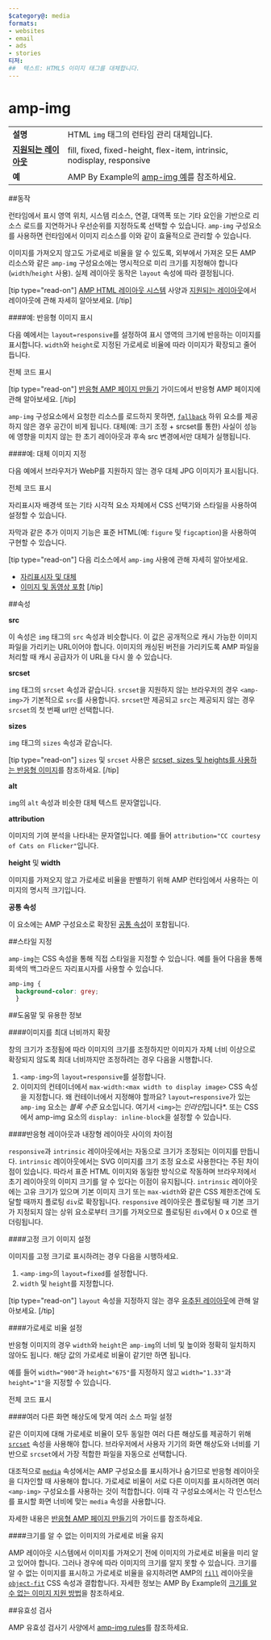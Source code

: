 ```yaml
---
$category@: media
formats:
- websites
- email
- ads
- stories
티저:
##  텍스트: HTML5 이미지 태그를 대체합니다.
---
```



<!---
       Copyright 2015 The AMP HTML Authors. All Rights Reserved.

       Apache 라이선스 버전 2.0(이하 '라이선스')에 따라 사용이 허가되었으므로, 라이선스를 준수하지 않는 경우 이 파일을 사용할 수 없습니다.
       라이선스의 사본은 다음에서 가져올 수 있습니다.

       http://www.apache.org/licenses/LICENSE-2.0

       해당 법률에 따라 요구되거나 서면으로 동의한 경우를 제외하고, 라이선스에 따라 배포된 소프트웨어는 어떠한 종류의 명시적 또는 묵시적 보증 또는 조건도 없이 '있는 그대로' 배포됩니다.
       라이선스의 허가 및 제한사항에 관한 구체적인 문구는 라이선스를 참조하시기 바랍니다.
  -->

# amp-img

<table>
  <tr>
    <td class="col-fourty"><strong>설명</strong></td>
    <td>HTML <code>img</code> 태그의 런타임 관리 대체입니다.</td>
  </tr>
  <tr>
    <td class="col-fourty"><strong><a href="https://www.ampproject.org/docs/guides/responsive/control_layout.html">지원되는 레이아웃</a></strong></td>
    <td>fill, fixed, fixed-height, flex-item, intrinsic, nodisplay, responsive</td>
  </tr>
  <tr>
    <td class="col-fourty"><strong>예</strong></td>
    <td>AMP By Example의 <a href="https://ampbyexample.com/components/amp-img/">amp-img 예</a>를 참조하세요.</td>
  </tr>
</table>


##동작

런타임에서 표시 영역 위치, 시스템 리소스, 연결, 대역폭 또는 기타 요인을 기반으로 리소스 로드를 지연하거나 우선순위를 지정하도록 선택할 수 있습니다. `amp-img` 구성요소를 사용하면 런타임에서 이미지 리소스를 이와 같이 효율적으로 관리할 수 있습니다.

이미지를 가져오지 않고도 가로세로 비율을 알 수 있도록, 외부에서 가져온 모든 AMP 리소스와 같은 `amp-img` 구성요소에는 명시적으로 미리 크기를 지정해야 합니다(`width`/`height` 사용). 실제 레이아웃 동작은 `layout` 속성에 따라 결정됩니다.

[tip type="read-on"]
[AMP HTML 레이아웃 시스템](https://github.com/ampproject/amphtml/blob/master/spec/amp-html-layout.md) 사양과 [지원되는 레이아웃](https://www.ampproject.org/docs/guides/responsive/control_layout.html#the-layout-attribute)에서 레이아웃에 관해 자세히 알아보세요.
[/tip]

####예: 반응형 이미지 표시

다음 예에서는 `layout=responsive`를 설정하여 표시 영역의 크기에 반응하는 이미지를 표시합니다.  `width`와 `height`로 지정된 가로세로 비율에 따라 이미지가 확장되고 줄어듭니다.

<div>
  <amp-iframe height="193" src="https://ampproject-b5f4c.firebaseapp.com/examples/ampimg.basic.embed.html" layout="fixed-height" sandbox="allow-scripts allow-forms allow-same-origin" resizable="">
    <div aria-label="더보기" overflow="" tabindex="0" role="button">전체 코드 표시</div>
    <div placeholder=""></div>
  </amp-iframe>
</div>

[tip type="read-on"]
[반응형 AMP 페이지 만들기](https://www.ampproject.org/docs/guides/responsive/responsive_design.html) 가이드에서 반응형 AMP 페이지에 관해 알아보세요.
[/tip]

`amp-img` 구성요소에서 요청한 리소스를 로드하지 못하면, [`fallback`](https://github.com/ampproject/amphtml/blob/master/spec/amp-html-layout.md#fallback) 하위 요소를 제공하지 않은 경우 공간이 비게 됩니다. 대체(예: 크기 조정 + srcset를 통한) 사실이 성능에 영향을 미치지 않는 한 초기 레이아웃과 후속 src 변경에서만 대체가 실행됩니다.

####예: 대체 이미지 지정

다음 예에서 브라우저가 WebP를 지원하지 않는 경우 대체 JPG 이미지가 표시됩니다.

<div>
  <amp-iframe height="271" src="https://ampproject-b5f4c.firebaseapp.com/examples/ampimg.fallback.embed.html" layout="fixed-height" sandbox="allow-scripts allow-forms allow-same-origin" resizable="">
    <div aria-label="더보기" overflow="" tabindex="0" role="button">전체 코드 표시</div>
    <div placeholder=""></div>
  </amp-iframe>
</div>

자리표시자 배경색 또는 기타 시각적 요소 자체에서 CSS 선택기와 스타일을 사용하여 설정할 수 있습니다.

자막과 같은 추가 이미지 기능은 표준 HTML(예: `figure` 및 `figcaption`)을 사용하여 구현할 수 있습니다.

[tip type="read-on"]
다음 리소스에서 `amp-img` 사용에 관해 자세히 알아보세요.

* [자리표시자 및 대체](https://www.ampproject.org/docs/design/responsive/placeholders)
* [이미지 및 동영상 포함](https://www.ampproject.org/docs/media/amp_replacements)
[/tip]

##속성

**src**

이 속성은 `img` 태그의 `src` 속성과 비슷합니다. 이 값은 공개적으로 캐시 가능한 이미지 파일을 가리키는 URL이어야 합니다. 이미지의 캐싱된 버전을 가리키도록 AMP 파일을 처리할 때 캐시 공급자가 이 URL을 다시 쓸 수 있습니다.

**srcset**

`img` 태그의 `srcset` 속성과 같습니다. `srcset`을 지원하지 않는 브라우저의 경우 `<amp-img>`가 기본적으로 `src`를 사용합니다. `srcset`만 제공되고 `src`는 제공되지 않는 경우 `srcset`의 첫 번째 url만 선택합니다.

**sizes**

`img` 태그의 `sizes` 속성과 같습니다.

[tip type="read-on"]
`sizes` 및 `srcset` 사용은 [srcset, sizes 및 heights를 사용하는 반응형 이미지](https://www.ampproject.org/docs/design/responsive/art_direction)를 참조하세요.
[/tip]

**alt**

`img`의 `alt` 속성과 비슷한 대체 텍스트 문자열입니다.

**attribution**

이미지의 기여 분석을 나타내는 문자열입니다. 예를 들어 `attribution="CC courtesy of Cats on Flicker"`입니다.

**height** 및 **width**

이미지를 가져오지 않고 가로세로 비율을 판별하기 위해 AMP 런타임에서 사용하는 이미지의 명시적 크기입니다.

**공통 속성**

이 요소에는 AMP 구성요소로 확장된 [공통 속성](https://www.ampproject.org/docs/reference/common_attributes)이 포함됩니다.

##스타일 지정

`amp-img`는 CSS 속성을 통해 직접 스타일을 지정할 수 있습니다. 예를 들어 다음을 통해
회색의 백그라운드 자리표시자를 사용할 수 있습니다.

```css
amp-img {
  background-color: grey;
  }
```

##도움말 및 유용한 정보

####이미지를 최대 너비까지 확장

창의 크기가 조정됨에 따라 이미지의 크기를 조정하지만 이미지가 자체 너비 이상으로 확장되지 않도록 최대 너비까지만 조정하려는 경우 다음을 시행합니다.

1. `<amp-img>`의 `layout=responsive`를 설정합니다.
1. 이미지의 컨테이너에서 `max-width:<max width to display image>` CSS 속성을 지정합니다.  왜 컨테이너에서 지정해야 할까요?  `layout=responsive`가 있는 `amp-img` 요소는 *블록 수준* 요소입니다. 여기서 `<img>`는 *인라인*입니다*. 또는 CSS에서 amp-img 요소의 `display: inline-block`을 설정할 수 있습니다.

####반응형 레이아웃과 내장형 레이아웃 사이의 차이점

`responsive`과 `intrinsic` 레이아웃에서는 자동으로 크기가 조정되는 이미지를 만듭니다.  `intrinsic` 레이아웃에서는 SVG 이미지를 크기 조정 요소로 사용한다는 주된 차이점이 있습니다.  따라서 표준 HTML 이미지와 동일한 방식으로 작동하며 브라우저에서 초기 레이아웃의 이미지 크기를 알 수 있다는 이점이 유지됩니다. `intrinsic` 레이아웃에는 고유 크기가 있으며 기본 이미지 크기 또는 `max-width`와 같은 CSS 제한조건에 도달할 때까지 플로팅 `div`로 확장됩니다. `responsive` 레이아웃은 플로팅될 때 기본 크기가 지정되지 않는 상위 요소로부터 크기를 가져오므로 플로팅된 `div`에서 0 x 0으로 렌더링됩니다.

####고정 크기 이미지 설정

이미지를 고정 크기로 표시하려는 경우 다음을 시행하세요.

1. `<amp-img>`의 `layout=fixed`를 설정합니다.
1. `width` 및 `height`를 지정합니다.

[tip type="read-on"]
`layout` 속성을 지정하지 않는 경우 [유추된 레이아웃](https://www.ampproject.org/docs/design/responsive/control_layout#what-if-the-layout-attribute-isn%E2%80%99t-specified?)에 관해 알아보세요.
[/tip]

####가로세로 비율 설정

반응형 이미지의 경우 `width`와 `height`은 `amp-img`의 너비 및 높이와 정확히 일치하지 않아도 됩니다. 해당 값의 가로세로 비율이 같기만 하면 됩니다.

예를 들어 `width="900"`과 `height="675"`를 지정하지 않고 `width="1.33"`과 `height="1"`을 지정할 수 있습니다.

<div>
  <amp-iframe height="193" src="https://ampproject-b5f4c.firebaseapp.com/examples/ampimg.aspectratio.embed.html" layout="fixed-height" sandbox="allow-scripts allow-forms allow-same-origin" resizable="">
    <div aria-label="더보기" overflow="" tabindex="0" role="button">전체 코드 표시</div>
    <div placeholder=""></div>
  </amp-iframe>
</div>

####여러 다른 화면 해상도에 맞게 여러 소스 파일 설정

같은 이미지에 대해 가로세로 비율이 모두 동일한 여러 다른 해상도를 제공하기 위해 [`srcset`](#attributes) 속성을 사용해야 합니다. 브라우저에서 사용자 기기의 화면 해상도와 너비를 기반으로 `srcset`에서 가장 적합한 파일을 자동으로 선택합니다.

대조적으로 [`media`](https://www.ampproject.org/docs/reference/common_attributes#media) 속성에서는 AMP 구성요소를 표시하거나 숨기므로 반응형 레이아웃을 디자인할 때 사용해야 합니다. 가로세로 비율이 서로 다른 이미지를 표시하려면 여러 `<amp-img>` 구성요소를 사용하는 것이 적합합니다. 이때 각 구성요소에서는 각 인스턴스를 표시할 화면 너비에 맞는 `media` 속성을 사용합니다.

자세한 내용은 [반응형 AMP 페이지 만들기](https://www.ampproject.org/docs/design/responsive/responsive_design#displaying-responsive-images)의 가이드를 참조하세요.

####크기를 알 수 없는 이미지의 가로세로 비율 유지

AMP 레이아웃 시스템에서 이미지를 가져오기 전에 이미지의 가로세로 비율을 미리 알고 있어야 합니다. 그러나 경우에 따라 이미지의 크기를 알지 못할 수 있습니다. 크기를 알 수 없는 이미지를 표시하고 가로세로 비율을 유지하려면 AMP의 [`fill`](https://www.ampproject.org/docs/design/responsive/control_layout#the-layout-attribute) 레이아웃을 [`object-fit`](https://css-tricks.com/almanac/properties/o/object-fit/) CSS 속성과 결합합니다. 자세한 정보는 AMP By Example의 [크기를 알 수 없는 이미지 지원 방법](https://ampbyexample.com/advanced/how_to_support_images_with_unknown_dimensions)을 참조하세요.

##유효성 검사

AMP 유효성 검사기 사양에서 [amp-img rules](https://github.com/ampproject/amphtml/blob/master/validator/validator-main.protoascii)를 참조하세요.
